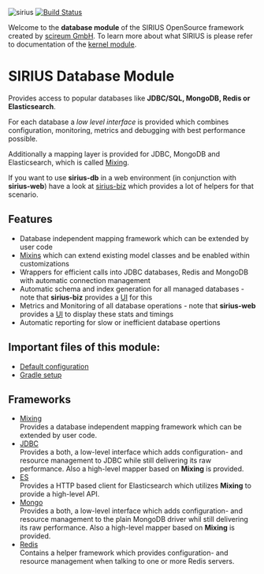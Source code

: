 ![sirius](https://raw.githubusercontent.com/scireum/sirius-kernel/master/docs/sirius.jpg)
[![Build Status](https://drone.scireum.com/api/badges/scireum/sirius-db/status.svg?ref=refs/heads/develop)](https://drone.scireum.com/scireum/sirius-db)

Welcome to the **database module** of the SIRIUS OpenSource framework created by [scireum GmbH](https://www.scireum.de). 
To learn more about what SIRIUS is please refer to documentation of the [kernel module](https://github.com/scireum/sirius-kernel).

# SIRIUS Database Module

Provides access to popular databases like **JDBC/SQL, MongoDB, Redis or Elasticsearch**.

For each database a *low level interface* is provided which combines configuration, monitoring,
metrics and debugging with best performance possible.

Additionally a mapping layer is provided for JDBC, MongoDB and Elasticsearch, which is called 
[Mixing](src/main/java/sirius/db/mixing).

If you want to use **sirius-db** in a web environment (in conjunction with **sirius-web**) have a look
at [sirius-biz](https://github.com/scireum/sirius-biz) which provides a lot of helpers for that scenario.

## Features

* Database independent mapping framework which can be extended by user code
* [Mixins](src/main/java/sirius/db/mixing) which can extend existing model classes and be enabled within customizations
* Wrappers for efficient calls into JDBC databases, Redis and MongoDB with automatic connection management
* Automatic schema and index generation for all managed databases - note that **sirius-biz** provides a
  [UI](https://github.com/scireum/sirius-biz/tree/master/src/main/java/sirius/biz/jdbc) for this
* Metrics and Monitoring of all database operations - note that **sirius-web** provides a 
  [UI](https://github.com/scireum/sirius-web/tree/master/src/main/java/sirius/web/health) to display these stats 
  and timings
* Automatic reporting for slow or inefficient database opertions 

## Important files of this module: 

* [Default configuration](src/main/resources/component-db.conf)
* [Gradle setup](build.gradle.kts)

## Frameworks

* [Mixing](src/main/java/sirius/db/mixing)\
Provides a database independent mapping framework which can be extended by user code.
* [JDBC](src/main/java/sirius/db/jdbc)\
Provides a both, a low-level interface which adds configuration- and resource management to JDBC while still
delivering its raw performance. Also a high-level mapper based on **Mixing** is provided.
* [ES](src/main/java/sirius/db/es)\
Provides a HTTP based client for Elasticsearch which utilizes **Mixing** to provide a high-level API.
* [Mongo](src/main/java/sirius/db/mongo)\
Provides a both, a low-level interface which adds configuration- and resource management to the plain MongoDB driver whil still
delivering its raw performance. Also a high-level mapper based on **Mixing** is provided.
* [Redis](src/main/java/sirius/db/redis)\
Contains a helper framework which provides configuration- and resource management when talking to one or more Redis servers.
